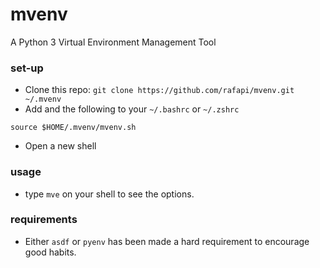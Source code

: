 # mvenv
A Python 3 Virtual Environment Management Tool
### set-up
* Clone this repo: `git clone https://github.com/rafapi/mvenv.git ~/.mvenv`
* Add and the following to your `~/.bashrc` or `~/.zshrc`

`source $HOME/.mvenv/mvenv.sh`

* Open a new shell
### usage
* type `mve` on your shell to see the options.
### requirements
* Either `asdf` or `pyenv` has been made a hard requirement to encourage good habits.
